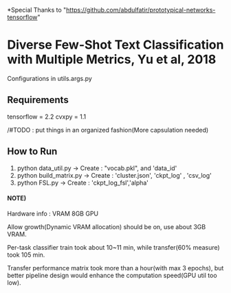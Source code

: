 *Special Thanks to "https://github.com/abdulfatir/prototypical-networks-tensorflow"

# Diverse Few-Shot Text Classification with Multiple Metrics, Yu et al, 2018
Configurations in utils.args.py

## Requirements
tensorflow = 2.2
cvxpy = 1.1

/#TODO : put things in an organized fashion(More capsulation needed)

## How to Run
1. python data_util.py -> Create : "vocab.pkl", and 'data_id'
2. python build_matrix.py -> Create : 'cluster.json', 'ckpt_log' , 'csv_log'
3. python FSL.py -> Create : 'ckpt_log_fsl','alpha'


#### NOTE)
Hardware info : VRAM 8GB GPU


Allow growth(Dynamic VRAM allocation) should be on, use about 3GB VRAM.


Per-task classifier train took about 10~11 min, while transfer(60% measure) took 105 min.


Transfer performance matrix took more than a hour(with max 3 epochs), but better pipeline design would enhance the computation speed(GPU util too low).




